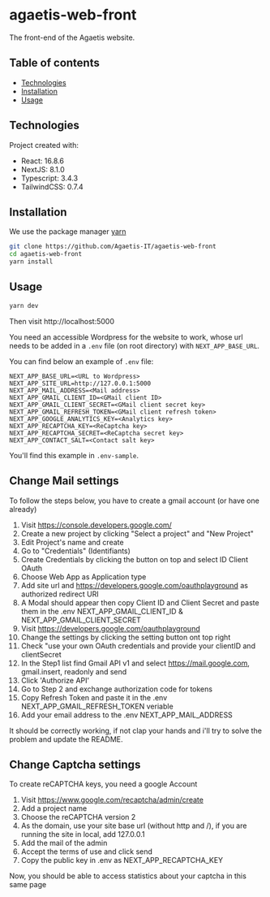 # agaetis-web-front

The front-end of the Agaetis website.

## Table of contents

- [Technologies](#technologies)
- [Installation](#installation)
- [Usage](#usage)

## Technologies

Project created with:

- React: 16.8.6
- NextJS: 8.1.0
- Typescript: 3.4.3
- TailwindCSS: 0.7.4

## Installation

We use the package manager [yarn](https://yarnpkg.com/lang/en/docs/install/)

```bash
git clone https://github.com/Agaetis-IT/agaetis-web-front
cd agaetis-web-front
yarn install
```

## Usage

```bash
yarn dev
```

Then visit http://localhost:5000

You need an accessible Wordpress for the website to work, whose url needs to be added in a `.env` file (on root directory) with `NEXT_APP_BASE_URL`.

You can find below an example of `.env` file:

```
NEXT_APP_BASE_URL=<URL to Wordpress>
NEXT_APP_SITE_URL=http://127.0.0.1:5000
NEXT_APP_MAIL_ADDRESS=<Mail address>
NEXT_APP_GMAIL_CLIENT_ID=<GMail client ID>
NEXT_APP_GMAIL_CLIENT_SECRET=<GMail client secret key>
NEXT_APP_GMAIL_REFRESH_TOKEN=<GMail client refresh token>
NEXT_APP_GOOGLE_ANALYTICS_KEY=<Analytics key>
NEXT_APP_RECAPTCHA_KEY=<ReCaptcha key>
NEXT_APP_RECAPTCHA_SECRET=<ReCaptcha secret key>
NEXT_APP_CONTACT_SALT=<Contact salt key>
```

You'll find this example in `.env-sample`.

## Change Mail settings

To follow the steps below, you have to create a gmail account (or have one already)

1. Visit https://console.developers.google.com/
2. Create a new project by clicking "Select a project" and "New Project"
3. Edit Project's name and create
4. Go to "Credentials" (Identifiants)
5. Create Credentials by clicking the button on top and select ID Client OAuth
6. Choose Web App as Application type
7. Add site url and https://developers.google.com/oauthplayground as authorized redirect URI
8. A Modal should appear then copy Client ID and Client Secret and paste them in the .env NEXT_APP_GMAIL_CLIENT_ID & NEXT_APP_GMAIL_CLIENT_SECRET
9. Visit https://developers.google.com/oauthplayground
10. Change the settings by clicking the setting button ont top right
11. Check "use your own OAuth credentials and provide your clientID and clientSecret
12. In the Step1 list find Gmail API v1 and select https://mail.google.com, gmail.insert, readonly and send
13. Click 'Authorize API'
14. Go to Step 2 and exchange authorization code for tokens
15. Copy Refresh Token and paste it in the .env NEXT_APP_GMAIL_REFRESH_TOKEN veriable
16. Add your email address to the .env NEXT_APP_MAIL_ADDRESS

It should be correctly working, if not clap your hands and i'll try to solve the problem and update the README.

## Change Captcha settings

To create reCAPTCHA keys, you need a google Account

1. Visit https://www.google.com/recaptcha/admin/create
2. Add a project name
3. Choose the reCAPTCHA version 2
4. As the domain, use your site base url (without http and /), if you are running the site in local, add 127.0.0.1
5. Add the mail of the admin
6. Accept the terms of use and click send
7. Copy the public key in .env as NEXT_APP_RECAPTCHA_KEY

Now, you should be able to access statistics about your captcha in this same page
